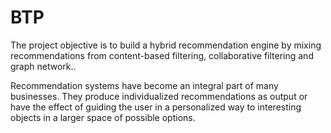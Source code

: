 # BTP
The project objective is to build a hybrid recommendation engine by mixing recommendations from content-based filtering, collaborative filtering and graph network..

Recommendation systems have become an integral part of many businesses. They produce individualized recommendations as output or have the effect of guiding the user in a personalized way to interesting objects in a larger space of possible options.
